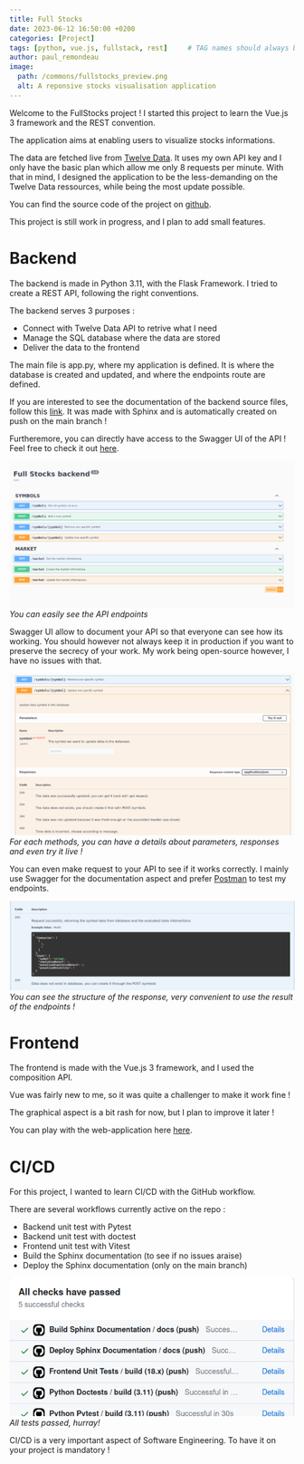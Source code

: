 ```yaml
---
title: Full Stocks
date: 2023-06-12 16:50:00 +0200
categories: [Project]
tags: [python, vue.js, fullstack, rest]     # TAG names should always be lowercase
author: paul_remondeau
image:
  path: /commons/fullstocks_preview.png
  alt: A reponsive stocks visualisation application
---
```


Welcome to the FullStocks project ! I started this project to learn the Vue.js 3 framework and the REST convention.

The application aims at enabling users to visualize stocks informations.

The data are fetched live from [Twelve Data](https://twelvedata.com/). It uses my own API key and I only
have the basic plan which allow me only 8 requests per minute. With that in mind, I designed the application
to be the less-demanding on the Twelve Data ressources, while being the most update possible.

You can find the source code of the project on [github](https://github.com/paulremondeau/fullStocks).

This project is still work in progress, and I plan to add small features.

# Backend

The backend is made in Python 3.11, with the Flask Framework. I tried to create a REST API, following the right conventions.

The backend serves 3 purposes :
* Connect with Twelve Data API to retrive what I need
* Manage the SQL database where the data are stored
* Deliver the data to the frontend

The main file is app.py, where my application is defined. It is where the database is created and updated,
and where the endpoints route are defined.

If you are interested to see the documentation of the backend source files, follow this [link](https://paulremondeau.github.io/fullStocks/). It was made with Sphinx and is automatically created on push on the main branch !

Furtheremore, you can directly have access to the Swagger UI of the API ! Feel free to check it out [here](https://fullstocks-backend.onrender.com/api/docs).

![Swagger](/commons/swagger_ui_1.png)
*You can easily see the API endpoints*

Swagger UI allow to document your API so that everyone can see how its working.
You should however not always keep it in production if you want to preserve the secrecy of your work. 
My work being open-source however, I have no issues with that.

![Swagger](/commons/swagger_ui_2.png)
*For each methods, you can have a details about parameters, responses and even try it live !*

You can even make request to your API to see if it works correctly. I mainly use Swagger for the documentation aspect
and prefer [Postman](https://www.postman.com/) to test my endpoints.

![Swagger](/commons/swagger_ui_3.png)
*You can see the structure of the response, very convenient to use the result of the endpoints !*


# Frontend

The frontend is made with the Vue.js 3 framework, and I used the composition API.

Vue was fairly new to me, so it was quite a challenger to make it work fine !

The graphical aspect is a bit rash for now, but I plan to improve it later !

You can play with the web-application here [here](https://fullstocks.onrender.com).

# CI/CD

For this project, I wanted to learn CI/CD with the GitHub workflow.

There are several workflows currently active on the repo :
* Backend unit test with Pytest
* Backend unit test with doctest
* Frontend unit test with Vitest
* Build the Sphinx documentation (to see if no issues araise)
* Deploy the Sphinx documentation (only on the main branch)

![Workflows](/commons/workflows.png)
*All tests passed, hurray!*

CI/CD is a very important aspect of Software Engineering. To have it on your project is mandatory !